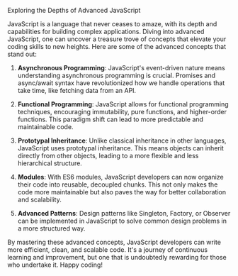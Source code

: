 Exploring the Depths of Advanced JavaScript

JavaScript is a language that never ceases to amaze, with its depth and capabilities for building complex applications. Diving into advanced JavaScript, one can uncover a treasure trove of concepts that elevate your coding skills to new heights. Here are some of the advanced concepts that stand out:

1. **Asynchronous Programming**: JavaScript's event-driven nature means understanding asynchronous programming is crucial. Promises and async/await syntax have revolutionized how we handle operations that take time, like fetching data from an API.

2. **Functional Programming**: JavaScript allows for functional programming techniques, encouraging immutability, pure functions, and higher-order functions. This paradigm shift can lead to more predictable and maintainable code.

3. **Prototypal Inheritance**: Unlike classical inheritance in other languages, JavaScript uses prototypal inheritance. This means objects can inherit directly from other objects, leading to a more flexible and less hierarchical structure.

4. **Modules**: With ES6 modules, JavaScript developers can now organize their code into reusable, decoupled chunks. This not only makes the code more maintainable but also paves the way for better collaboration and scalability.

5. **Advanced Patterns**: Design patterns like Singleton, Factory, or Observer can be implemented in JavaScript to solve common design problems in a more structured way.

By mastering these advanced concepts, JavaScript developers can write more efficient, clean, and scalable code. It's a journey of continuous learning and improvement, but one that is undoubtedly rewarding for those who undertake it. Happy coding!

